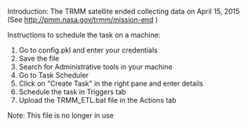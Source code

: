 Introduction:
The TRMM satellite ended collecting data on April 15, 2015 (See http://pmm.nasa.gov/trmm/mission-end )

Instructions to schedule the task on a machine:
1. Go to config.pkl and enter your credentials
2. Save the file
3. Search for Administrative tools in your machine
4. Go to Task Scheduler
5. Click on "Create Task" in the right pane and enter details
6. Schedule the task in Triggers tab
7. Upload the TRMM_ETL.bat file in the Actions tab

Note: This file is no longer in use
